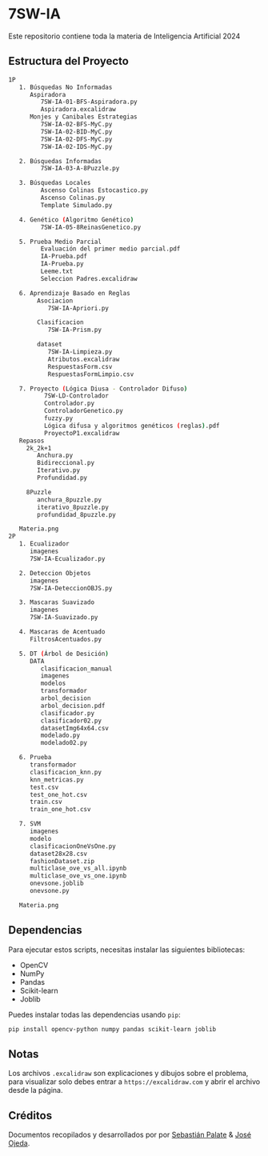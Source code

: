 # 7SW-IA
Este repositorio contiene toda la materia de Inteligencia Artificial 2024

## Estructura del Proyecto

```bash
1P
   1. Búsquedas No Informadas
      Aspiradora
         7SW-IA-01-BFS-Aspiradora.py
         Aspiradora.excalidraw
      Monjes y Canibales Estrategias
         7SW-IA-02-BFS-MyC.py
         7SW-IA-02-BID-MyC.py
         7SW-IA-02-DFS-MyC.py
         7SW-IA-02-IDS-MyC.py

   2. Búsquedas Informadas
         7SW-IA-03-A-8Puzzle.py

   3. Búsquedas Locales
         Ascenso Colinas Estocastico.py
         Ascenso Colinas.py
         Template Simulado.py

   4. Genético (Algoritmo Genético)
         7SW-IA-05-8ReinasGenetico.py

   5. Prueba Medio Parcial
         Evaluación del primer medio parcial.pdf
         IA-Prueba.pdf
         IA-Prueba.py
         Leeme.txt
         Seleccion Padres.excalidraw

   6. Aprendizaje Basado en Reglas
        Asociacion
           7SW-IA-Apriori.py

        Clasificacion
           7SW-IA-Prism.py

        dataset
           7SW-IA-Limpieza.py
           Atributos.excalidraw
           RespuestasForm.csv
           RespuestasFormLimpio.csv

   7. Proyecto (Lógica Diusa - Controlador Difuso)
          7SW-LD-Controlador
          Controlador.py
          ControladorGenetico.py
          fuzzy.py
          Lógica difusa y algoritmos genéticos (reglas).pdf
          ProyectoP1.excalidraw
   Repasos
     2k_2k+1
        Anchura.py
        Bidireccional.py
        Iterativo.py
        Profundidad.py

     8Puzzle
        anchura_8puzzle.py
        iterativo_8puzzle.py
        profundidad_8puzzle.py

   Materia.png
2P
   1. Ecualizador
      imagenes
      7SW-IA-Ecualizador.py

   2. Deteccion Objetos
      imagenes
      7SW-IA-DeteccionOBJS.py

   3. Mascaras Suavizado
      imagenes
      7SW-IA-Suavizado.py

   4. Mascaras de Acentuado
      FiltrosAcentuados.py

   5. DT (Árbol de Desición)
      DATA
         clasificacion_manual
         imagenes
         modelos
         transformador
         arbol_decision
         arbol_decision.pdf
         clasificador.py
         clasificador02.py
         datasetImg64x64.csv
         modelado.py
         modelado02.py

   6. Prueba
      transformador
      clasificacion_knn.py
      knn_metricas.py
      test.csv
      test_one_hot.csv
      train.csv
      train_one_hot.csv

   7. SVM
      imagenes
      modelo
      clasificacionOneVsOne.py
      dataset28x28.csv
      fashionDataset.zip
      multiclase_ove_vs_all.ipynb
      multiclase_ove_vs_one.ipynb
      onevsone.joblib
      onevsone.py

   Materia.png
```
## Dependencias

Para ejecutar estos scripts, necesitas instalar las siguientes bibliotecas:

- OpenCV
- NumPy
- Pandas
- Scikit-learn
- Joblib

Puedes instalar todas las dependencias usando `pip`:

```bash
pip install opencv-python numpy pandas scikit-learn joblib
```
## Notas 
Los archivos `.excalidraw` son explicaciones y dibujos sobre el problema, para visualizar solo debes entrar a `https://excalidraw.com` y abrir el archivo desde la página. 

## Créditos
Documentos recopilados y desarrollados por por [Sebastián Palate](https://github.com/sebasPalate) & [José Ojeda](https://github.com/jojeda5171).
